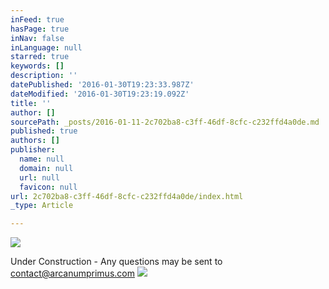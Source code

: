 ```yaml
---
inFeed: true
hasPage: true
inNav: false
inLanguage: null
starred: true
keywords: []
description: ''
datePublished: '2016-01-30T19:23:33.987Z'
dateModified: '2016-01-30T19:23:19.092Z'
title: ''
author: []
sourcePath: _posts/2016-01-11-2c702ba8-c3ff-46df-8cfc-c232ffd4a0de.md
published: true
authors: []
publisher:
  name: null
  domain: null
  url: null
  favicon: null
url: 2c702ba8-c3ff-46df-8cfc-c232ffd4a0de/index.html
_type: Article

---
```

![](https://the-grid-user-content.s3-us-west-2.amazonaws.com/755d4f8a-d8b2-4046-b58f-bb07a6cdbb61.jpg)

Under Construction - Any questions may be sent to contact@arcanumprimus.com
![](https://the-grid-user-content.s3-us-west-2.amazonaws.com/473d35c8-791c-478c-a013-3f7de0157025.jpg)